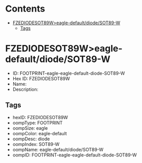



Contents
========

* [FZEDIODESOT89W>eagle-default/diode/SOT89-W](#fzediodesot89weagle-defaultdiodesot89-w)
	* [Tags](#tags)

# FZEDIODESOT89W>eagle-default/diode/SOT89-W

- ID: FOOTPRINT-eagle-eagle-default-diode-SOT89-W
- Hex ID: FZEDIODESOT89W
- Name: 
- Description: 

## Tags

- hexID: FZEDIODESOT89W
- oompType: FOOTPRINT
- oompSize: eagle
- oompColor: eagle-default
- oompDesc: diode
- oompIndex: SOT89-W
- oompName: eagle-default/diode/SOT89-W
- oompID: FOOTPRINT-eagle-eagle-default-diode-SOT89-W
